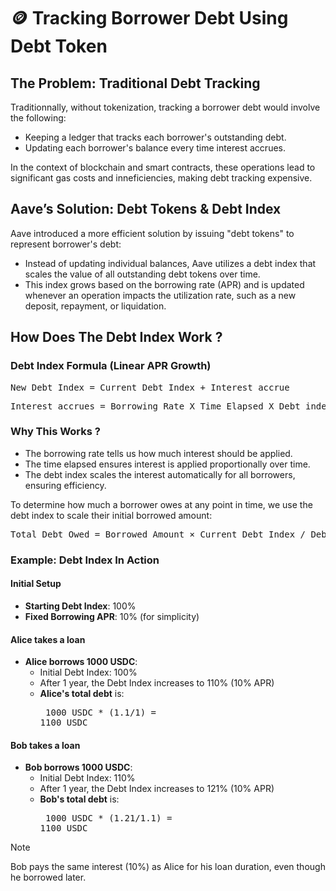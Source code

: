 # 🪙 Tracking Borrower Debt Using Debt Token

## The Problem: Traditional Debt Tracking

Traditionnally, without tokenization, tracking a borrower debt would involve the following:

* Keeping a ledger that tracks each borrower's outstanding debt.
* Updating each borrower's balance every time interest accrues.

In the context of blockchain and smart contracts, these operations lead to significant
gas costs and inneficiencies, making debt tracking expensive.

## Aave’s Solution: Debt Tokens & Debt Index

Aave introduced a more efficient solution by issuing "debt tokens" to represent borrower's
debt:
* Instead of updating individual balances, Aave utilizes a debt index that scales the 
value of all outstanding debt tokens over time. 
* This index grows based on the borrowing rate (APR) and is updated whenever an operation 
impacts the utilization rate, such as a new deposit, repayment, or liquidation.

## How Does The Debt Index Work ?

### Debt Index Formula (Linear APR Growth)

<pre>
New Debt Index = Current Debt Index + Interest accrue
</pre>

<pre>
Interest accrues = Borrowing Rate X Time Elapsed X Debt index / ONE_YEAR
</pre>

### Why This Works ?

* The borrowing rate tells us how much interest should be applied.
* The time elapsed ensures interest is applied proportionally over time.
* The debt index scales the interest automatically for all borrowers, ensuring efficiency.

To determine how much a borrower owes at any point in time, we use the debt index to scale 
their initial borrowed amount:

<pre>
Total Debt Owed = Borrowed Amount × Current Debt Index / Debt Index at Borrowing
</pre>

### Example: Debt Index In Action

#### Initial Setup
* **Starting Debt Index**: 100%
* **Fixed Borrowing APR**: 10% (for simplicity)

#### Alice takes a loan

* **Alice borrows 1000 USDC**: 
    * Initial Debt Index: 100%
    * After 1 year, the Debt Index increases to 110%  (10% APR)
    * **Alice's total debt** is: <pre> 1000 USDC * (1.1/1) = 1100 USDC </pre>

#### Bob takes a loan 

*  **Bob borrows 1000 USDC**:
    * Initial Debt Index: 110%
    * After 1 year, the Debt Index increases to 121% (10% APR)
    * **Bob's total debt** is: <pre> 1000 USDC * (1.21/1.1) = 1100 USDC </pre>

> [!NOTE]  
> Bob pays the same interest (10%) as Alice for his loan duration, even though he borrowed 
> later.
